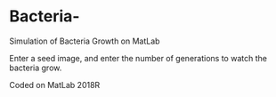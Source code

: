 # Bacteria-
Simulation of Bacteria Growth on MatLab

Enter a seed image, and enter the number of generations to watch the bacteria grow.

Coded on MatLab 2018R
